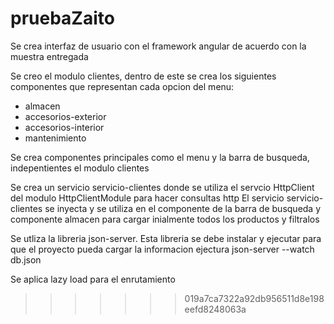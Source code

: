 # pruebaZaito

Se crea interfaz de usuario con el framework angular de acuerdo con la muestra entregada

Se creo el modulo clientes, dentro de este se crea los siguientes componentes que representan cada opcion del menu:
- almacen
- accesorios-exterior
- accesorios-interior
- mantenimiento

Se crea componentes principales como el menu y la barra de busqueda, indepentientes el modulo clientes

Se crea un servicio servicio-clientes donde se utiliza el servcio HttpClient del modulo HttpClientModule para hacer consultas http
El servicio servicio-clientes se inyecta y se utiliza en el componente de la barra de busqueda y componente almacen para cargar inialmente todos los productos y filtralos

Se utliza la libreria json-server. Esta libreria se debe instalar y ejecutar para que el proyecto pueda cargar la informacion
ejectura json-server --watch db.json

Se aplica lazy load para el enrutamiento 
>>>>>>> 019a7ca7322a92db956511d8e198eefd8248063a
